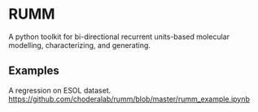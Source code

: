 # RUMM
A python toolkit for bi-directional recurrent units-based molecular modelling, characterizing, and generating.

## Examples
A regression on ESOL dataset.
https://github.com/choderalab/rumm/blob/master/rumm_example.ipynb
